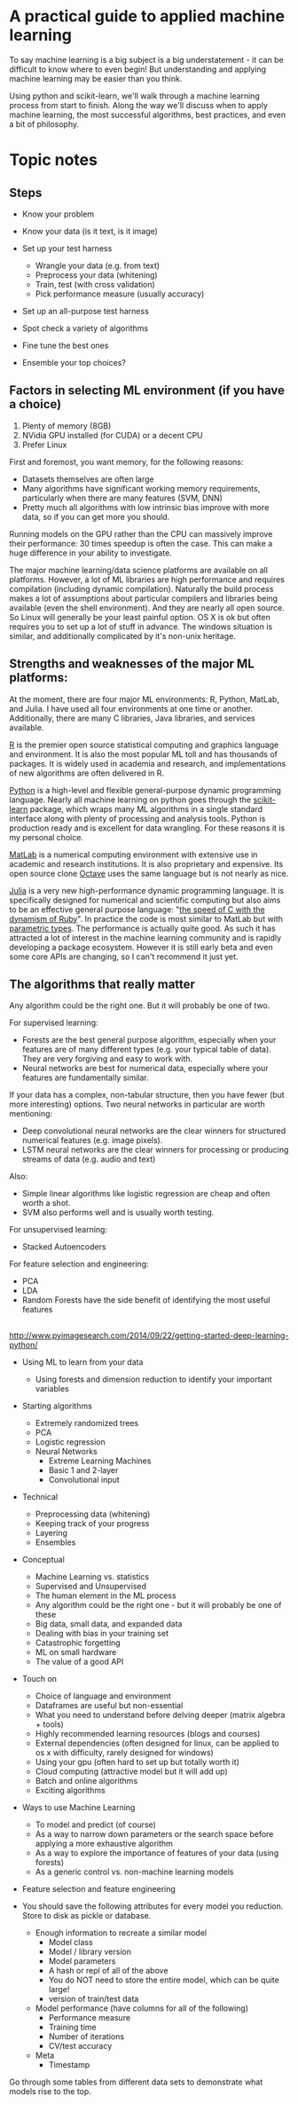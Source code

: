 # A practical guide to applied machine learning

To say machine learning is a big subject is a big understatement - it can be difficult to know where to even begin!  But understanding and applying machine learning may be easier than you think.  

Using python and scikit-learn, we'll walk through a machine learning process from start to finish.  Along the way we'll discuss when to apply machine learning, the most successful algorithms, best practices, and even a bit of philosophy.

# Topic notes

## Steps

- Know your problem
- Know your data (is it text, is it image)
- Set up your test harness
  - Wrangle your data (e.g. from text)
  - Preprocess your data (whitening)
  - Train, test (with cross validation)
  - Pick performance measure (usually accuracy)
- Set up an all-purpose test harness
- Spot check a variety of algorithms
- Fine tune the best ones


- Ensemble your top choices?


## Factors in selecting ML environment (if you have a choice)

1. Plenty of memory (8GB)
2. NVidia GPU installed (for CUDA) or a decent CPU
3. Prefer Linux

First and foremost, you want memory, for the following reasons:
- Datasets themselves are often large
- Many algorithms have significant working memory requirements, particularly when there are many features (SVM, DNN)
- Pretty much all algorithms with low intrinsic bias improve with more data, so if you can get more you should.  

Running models on the GPU rather than the CPU can massively improve their performance: 30 times speedup is often the case.  This can make a huge difference in your ability to investigate.  

The major machine learning/data science platforms are available on all platforms.  However, a lot of ML libraries are high performance and requires compilation (including dynamic compilation).  Naturally the build process makes a lot of assumptions about particular compilers and libraries being available (even the shell environment).  And they are nearly all open source.  So Linux will generally be your least painful option.  OS X is ok but often requires you to set up a lot of stuff in advance.  The windows situation is similar, and additionally complicated by it's non-unix heritage.  

## Strengths and weaknesses of the major ML platforms:

At the moment, there are four major ML environments: R, Python, MatLab, and Julia.  I have used all four environments at one time or another.  Additionally, there are many C libraries, Java libraries, and services available.  

[R](https://www.r-project.org/) is the premier open source statistical computing and graphics language and environment.  It is also the most popular ML toll and has thousands of packages.  It is widely used in academia and research, and implementations of new algorithms are often delivered in R.  

[Python](https://www.python.org/) is a high-level and flexible general-purpose dynamic programming language.  Nearly all machine learning on python goes through the  [scikit-learn](http://scikit-learn.org/stable/index.html) package, which wraps many ML algorithms in a single standard interface along with plenty of processing and analysis tools.  Python is production ready and is excellent for data wrangling.  For these reasons it is my personal choice.  

[MatLab](http://www.mathworks.com/products/matlab/) is a numerical computing environment with extensive use in academic and research institutions.  It is also proprietary and expensive.  Its open source clone [Octave](https://www.gnu.org/software/octave/) uses the same language but is not nearly as nice.  

[Julia](http://julialang.org/) is a very new high-performance dynamic programming language. It is specifically designed for numerical and scientific computing but also aims to be an effective general purpose language: "[the speed of C with the dynamism of Ruby](http://julialang.org/blog/2012/02/why-we-created-julia/)".  In practice the code is most similar to MatLab but with [parametric types](https://en.wikipedia.org/wiki/Parametric_polymorphism).  The performance is actually quite good.  As such it has attracted a lot of interest in the machine learning community and is rapidly developing a package ecosystem.  However it is still early beta and even some core APIs are changing, so I can't recommend it just yet.  


## The algorithms that really matter

Any algorithm could be the right one.  But it will probably be one of two.  

For supervised learning:
- Forests are the best general purpose algorithm, especially when your features are of many different types (e.g. your typical table of data).  They are very forgiving and easy to work with.  
- Neural networks are best for numerical data, especially where your features are fundamentally similar.

If your data has a complex, non-tabular structure, then you have fewer (but more interesting) options.  Two neural networks in particular are worth mentioning:

- Deep convolutional neural networks are the clear winners for structured numerical features (e.g. image pixels).
- LSTM neural networks are the clear winners for processing or producing streams of data (e.g. audio and text)

Also:

- Simple linear algorithms like logistic regression are cheap and often worth a shot.  
- SVM also performs well and is usually worth testing.  

For unsupervised learning:
- Stacked Autoencoders

For feature selection and engineering:
- PCA
- LDA
- Random Forests have the side benefit of identifying the most useful features

##

<http://www.pyimagesearch.com/2014/09/22/getting-started-deep-learning-python/>

- Using ML to learn from your data
  - Using forests and dimension reduction to identify your important variables

- Starting algorithms
  - Extremely randomized trees
  - PCA
  - Logistic regression
  - Neural Networks
    - Extreme Learning Machines
    - Basic 1 and 2-layer
    - Convolutional input

- Technical
  - Preprocessing data (whitening)
  - Keeping track of your progress
  - Layering
  - Ensembles

- Conceptual
  - Machine Learning vs. statistics
  - Supervised and Unsupervised
  - The human element in the ML process
  - Any algorithm could be the right one - but it will probably be one of these
  - Big data, small data, and expanded data
  - Dealing with bias in your training set
  - Catastrophic forgetting
  - ML on small hardware
  - The value of a good API

- Touch on
  - Choice of language and environment
  - Dataframes are useful but non-essential
  - What you need to understand before delving deeper (matrix algebra + tools)
  - Highly recommended learning resources (blogs and courses)
  - External dependencies (often designed for linux, can be applied to os x with difficulty, rarely designed for windows)
  - Using your gpu (often hard to set up but totally worth it)
  - Cloud computing (attractive model but it will add up)
  - Batch and online algorithms
  - Exciting algorithms

- Ways to use Machine Learning
  - To model and predict (of course)
  - As a way to narrow down parameters or the search space before applying a more exhaustive algorithm
  - As a way to explore the importance of features of your data (using forests)
  - As a generic control vs. non-machine learning models

- Feature selection and feature engineering

- You should save the following attributes for every model you reduction.  Store to disk as pickle or database.  
  - Enough information to recreate a similar model
    - Model class
    - Model / library version
    - Model parameters
    - A hash or repl of all of the above
    - You do NOT need to store the entire model, which can be quite large!
    - version of train/test data
  - Model performance (have columns for all of the following)
    - Performance measure
    - Training time
    - Number of iterations
    - CV/test accuracy
  - Meta
    - Timestamp

Go through some tables from different data sets to demonstrate what models rise to the top.  
